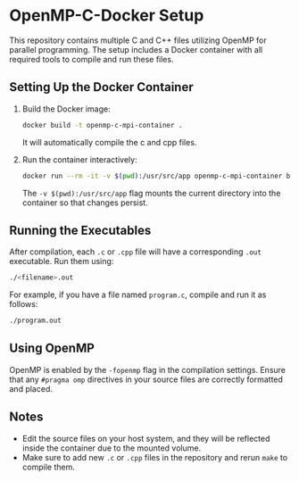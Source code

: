 # OpenMP-C-Docker Setup

This repository contains multiple C and C++ files utilizing OpenMP for parallel programming. The setup includes a Docker container with all required tools to compile and run these files.

## Setting Up the Docker Container

1. Build the Docker image:

   ```sh
   docker build -t openmp-c-mpi-container .
   ```
   
   It will automatically compile the c and cpp files.

2. Run the container interactively:

   ```sh
   docker run --rm -it -v $(pwd):/usr/src/app openmp-c-mpi-container bash
   ```

   The `-v $(pwd):/usr/src/app` flag mounts the current directory into the container so that changes persist.

<!--## Compiling the Files

The files in the main folder will be compiled automatically.

Optional: Inside the container's subfolders:

1. Compile all source files using the Makefile:

   ```bash
   make
   ```

2. To clean compiled files:

   ```bash
   make clean
   ```
-->

## Running the Executables

After compilation, each `.c` or `.cpp` file will have a corresponding `.out` executable. Run them using:

```bash
./<filename>.out
```

For example, if you have a file named `program.c`, compile and run it as follows:

```bash
./program.out
```

## Using OpenMP

OpenMP is enabled by the `-fopenmp` flag in the compilation settings. Ensure that any `#pragma omp` directives in your source files are correctly formatted and placed.

## Notes

- Edit the source files on your host system, and they will be reflected inside the container due to the mounted volume.
- Make sure to add new `.c` or `.cpp` files in the repository and rerun `make` to compile them.

<!--
- If you run `compile_and_clean.sh compile` in the container and it doesn't work, do:

   ```sh
   apt-get update
   apt-get install -y openmpi-bin libopenmpi-dev
   ```
   
   Even though it should have installed already during the build.
-->
<br>

